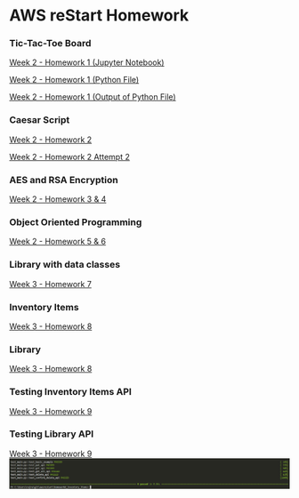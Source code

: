 # AWS reStart Homework
### Tic-Tac-Toe Board
[Week 2 - Homework 1 (Jupyter Notebook)](https://github.com/rajrtd/awsrestart/tree/master/homework/week2/homework_1.ipynb)

[Week 2 - Homework 1 (Python File)](https://github.com/rajrtd/awsrestart/tree/master/homework/week2/board.py)

[Week 2 - Homework 1 (Output of Python File)](https://github.com/rajrtd/awsrestart/tree/master/homework/week2/output.txt)
### Caesar Script
[Week 2 - Homework 2](
    https://github.com/rajrtd/awsrestart/tree/master/homework/week2/homework_2.ipynb
)

[Week 2 - Homework 2 Attempt 2](
    https://github.com/rajrtd/awsrestart/tree/master/homework/week2/homework_2_attempt_2.ipynb
)

### AES and RSA Encryption

[Week 2 - Homework 3 & 4](
    https://github.com/rajrtd/awsrestart/tree/master/homework/week2/homework_3_4.ipynb
)

### Object Oriented Programming

[Week 2 - Homework 5 & 6](
    https://github.com/rajrtd/awsrestart/tree/master/homework/week2/homework_5_6.ipynb
)

### Library with data classes

[Week 3 - Homework 7](https://github.com/rajrtd/awsrestart/blob/master/homework7/main.py)

### Inventory Items
[Week 3 - Homework 8](https://github.com/rajrtd/awsrestart/tree/master/homework8_Inventory_Items)

### Library
[Week 3 - Homework 8](https://github.com/rajrtd/awsrestart/tree/master/homework8_library)

### Testing Inventory Items API
[Week 3 - Homework 9]()

### Testing Library API
[Week 3 - Homework 9]()
![Tests](image.png)
